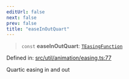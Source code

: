 ```yaml
---
editUrl: false
next: false
prev: false
title: "easeInOutQuart"
---
```


> `const` **easeInOutQuart**: [`TEasingFunction`](/api/fabric/namespaces/util/type-aliases/teasingfunction/)

Defined in: [src/util/animation/easing.ts:77](https://github.com/fabricjs/fabric.js/blob/9a792f4b7b8031f02ec7ea4ce8c99f810e45cfec/src/util/animation/easing.ts#L77)

Quartic easing in and out
